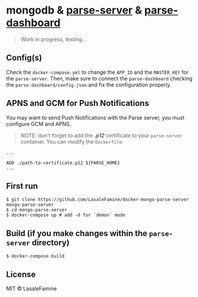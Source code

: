 # mongodb & [parse-server](http://parseplatform.org/) & [parse-dashboard](https://github.com/parse-community/parse-dashboard)

> Work in progress, testing...

## Config(s)

Check the `docker-compose.yml` to change the `APP_ID` and the `MASTER_KEY` for the `parse-server`.
Then, make sure to connect the `parse-dashboard` checking the `parse-dashboard/config.json` and fix the configuration properly.

## APNS and GCM for Push Notifications
You may want to send Push Notifications with the Parse server, you must configure GCM and APNS.
> NOTE: don't forget to add the ***.p12*** certificate to your `parse-server` container. You can modify the `Dockerfile`:
```
...

ADD ./path-to-certificate.p12 ${PARSE_HOME}
...
```


## First run

    $ git clone https://github.com/LasaleFamine/docker-mongo-parse-server mongo-parse-server
    $ cd mongo-parse-server
    $ docker-compose up # add -d for `demon` mode

## Build (if you make changes within the `parse-server` directory)

    $ docker-compose build

## License

MIT © LasaleFamine
